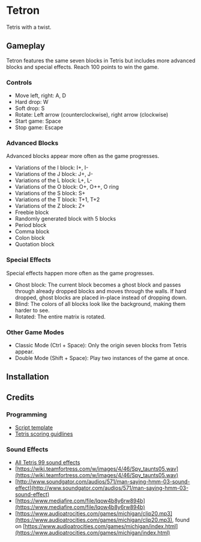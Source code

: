 # Tetron
Tetris with a twist.

## Gameplay
Tetron features the same seven blocks in Tetris but includes more advanced blocks and special effects. Reach 100 points to win the game.

### Controls
* Move left, right: A, D
* Hard drop: W
* Soft drop: S
* Rotate: Left arrow (counterclockwise), right arrow (clockwise)
* Start game: Space
* Stop game: Escape

### Advanced Blocks
Advanced blocks appear more often as the game progresses.
* Variations of the I block: I+, I-
* Variations of the J block: J+, J-
* Variations of the L block: L+, L-
* Variations of the O block: O+, O++, O ring
* Variations of the S block: S+
* Variations of the T block: T+1, T+2
* Variations of the Z block: Z+
* Freebie block
* Randomly generated block with 5 blocks
* Period block
* Comma block
* Colon block
* Quotation block

### Special Effects
Special effects happen more often as the game progresses.
* Ghost block: The current block becomes a ghost block and passes through already dropped blocks and moves through the walls. If hard dropped, ghost blocks are placed in-place instead of dropping down.
* Blind: The colors of all blocks look like the background, making them harder to see.
* Rotated: The entire matrix is rotated.

### Other Game Modes
* Classic Mode (Ctrl + Space): Only the origin seven blocks from Tetris appear.
* Double Mode (Shift + Space): Play two instances of the game at once.

## Installation

## Credits
### Programming
* [Script template](http://programarcadegames.com/index.php?lang=en&chapter=array_backed_grids)
* [Tetris scoring guidlines](https://tetris.wiki/Scoring#Recent_guideline_compatible_games)
### Sound Effects
* [All Tetris 99 sound effects](https://www.sounds-resource.com/nintendo_switch/tetris99/sound/19376/)
* [https://wiki.teamfortress.com/w/images/4/46/Spy_taunts05.wav](https://wiki.teamfortress.com/w/images/4/46/Spy_taunts05.wav)
* [http://www.soundgator.com/audios/571/man-saying-hmm-03-sound-effect](http://www.soundgator.com/audios/571/man-saying-hmm-03-sound-effect)
* [https://www.mediafire.com/file/lqow4b8y6rw894b](https://www.mediafire.com/file/lqow4b8y6rw894b)
* [https://www.audioatrocities.com/games/michigan/clip20.mp3](https://www.audioatrocities.com/games/michigan/clip20.mp3), found on [https://www.audioatrocities.com/games/michigan/index.html](https://www.audioatrocities.com/games/michigan/index.html)